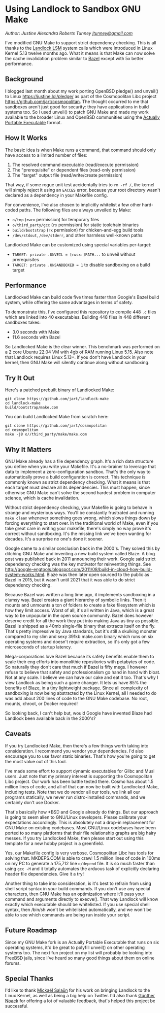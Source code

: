 # Using Landlock to Sandbox GNU Make

*Author: Justine Alexandra Roberts Tunney <jtunney@gmail.com>*

I've modified GNU Make to support strict dependency checking. This is
all thanks to the [Landlock LSM](https://landlock.io/) system calls
which were introduced in Linux Kernel 5.13 twelve months ago. What it
means is that Make can now solve the cache invalidation problem similar
to [Bazel](https://bazel.build/) except with 5x better performance.

## Background

I blogged last month about my work porting OpenBSD pledge() and unveil()
to Linux <https://justine.lol/pledge/> as part of the Cosmopolitan Libc
project <https://github.com/jart/cosmopolitan>. The thought occurred to
me that sandboxes aren't just good for security: they have applications
in build systems too. So I used unveil() to patch GNU Make and made my
work available to the broader Linux and OpenBSD communities using the
[Actually Portable Executable](https://justine.lol/ape.html) format.

## How It Works

The basic idea is when Make runs a command, that command should only
have access to a limited number of files:

1. The resolved command executable (read/execute permission)
2. The "prerequisite" or dependent files (read-only permission)
3. The "target" output file (read/write/create permission)

That way, if some rogue unit test accidentally tries to `rm -rf /`, the
kernel will simply reject it using an `EACCES` error, because your root
directory wasn't declared as a dependency in your Makefile config.

For convenience, I've also chosen to implicitly whitelist a few other
hard-coded paths. The following files are always unveiled by Make:

- `o/tmp` (`rwcx` permission) for temporary files
- `o/third_party/gcc` (`rx` permission) for static toolchain binaries
- `build/bootstrap` (`rx` permission) for chicken-and-egg build tools
- `/dev/stdout`, `/dev/stderr`, and other harmless well-known paths

Landlocked Make can be customized using special variables per-target:

- `TARGET: private .UNVEIL = [rwcx:]PATH...` to unveil without prerequisites
- `TARGET: private .UNSANDBOXED = 1` to disable sandboxing on a build target

## Performance

Landlocked Make can build code five times faster than Google's Bazel
build system, while offering the same advantages in terms of safety.

To demonstrate this, I've configured this repository to compile 448 `.c`
files which are linked into 40 executables. Building 448 files in 448
different sandboxes takes:

- 3.0 seconds with Make
- 11.6 seconds with Bazel

So Landlocked Make is the clear winner. This benchmark was performed on
a 2 core Ubuntu 22.04 VM with 4gb of RAM running Linux 5.15. Also note
that Landlock requires Linux 5.13+. If you don't have Landlock in your
kernel, then GNU Make will silently continue along without sandboxing.

## Try It Out

Here's a patched prebuilt binary of Landlocked Make:

```
git clone https://github.com/jart/landlock-make
cd landlock-make
build/bootstrap/make.com
```

You can build Landlocked Make from scratch here:

```
git clone https://github.com/jart/cosmopolitan
cd cosmopolitan
make -j8 o//third_party/make/make.com
```

## Why It Matters

GNU Make already has a file dependency graph. It's a rich data structure
you define when you write your Makefile. It's a no-brainer to leverage
that data to implement a zero-configuration sandbox. That's the only way
to automatically prove a build configuration is correct. This technique
is commonly known as strict dependency checking. What it means is that
each target must declare all its dependencies. This must happen, since
otherwise GNU Make can't solve the second hardest problem in computer
science, which is cache invalidation.

Without strict dependency checking, your Makefile is going to behave in
strange and mysterious ways. You'll be constantly frustrated and running
`make clean` whenever something goes wrong, which slows things down by
forcing everything to start over. In the traditional world of Make, even
if you take great care in writing your makefile, there's simply no way
prove it's correct without sandboxing. It's the missing link we've been
wanting for decades. It's a surprise no one's done it sooner.

Google came to a similar conclusion back in the 2000's. They solved this
by ditching GNU Make and inventing a new build system called Blaze. A
blog post was published back in 2011 announcing their work. Google said
strict dependency checking was the key motivator for reinventing things.
See <http://google-engtools.blogspot.com/2011/08/build-in-cloud-how-build-system-works.html>.
Blaze was then later open sourced to the public as Bazel in 2015, but it
wasn't until 2021 that it was able to do strict dependency checking.

Because Bazel was written a long time ago, it implements sandboxing in a
clumsy way. Bazel creates a giant hierarchy of symbolic links. Then it
mounts and unmounts a ton of folders to create a fake filesystem which
is how they limit access. Worst of all, it's all written in Java, which
is a great way to be unpopular in the open source community. Bazel does
however deserve credit for all the work they put into making Java as
tiny as possible. Bazel is shipped as a 40mb single-file binary that
extracts itself on the fly. That's pretty impressive by Java standards,
but it's still a skulking monster compared to my slim and sexy 391kb
make.com binary which runs on six operating systems and doesn't require
extraction, so it's only got a few microseconds of startup latency.

Mega-corporations love Bazel because its safety benefits enable them to
scale their eng efforts into monolithic repositories with petabytes of
code. So naturally they don't care that much if Bazel is fifty megs. I
however refuse to believe that safety and professionalism go hand in
hand with bloat. Not at any scale. I believe we can have our cake and
eat it too. That's why I view Landlock as being such a game changer. It
lets us have 85% the benefits of Blaze, in a tiny lightweight package.
Since all complexity of sandboxing is now being abstracted by the Linux
Kernel, all I needed to do was add about 200 lines of code to the GNU
Make codebase. No root, mounts, chroot, or Docker required!

So looking back, I can't help but, would Google have invented Blaze had
Landlock been available back in the 2000's?

## Caveats

If you try Landlocked Make, then there's a few things worth taking into
consideration. I recommend you vendor your dependencies. I'd also
encourage you to use favor static binaries. That's how you're going to
get the most value out of this tool.

I've made some effort to support dynamic executables for Glibc and Musl
users. Just note that my primary interest is supporting the Cosmopolitan
Libc project. Our work has been battle tested there. Cosmo has about 1.5
million lines of code, and all of that can now be built with Landlocked
Make, including tests. Note that we do vendor all our tools, we link all
our programs statically, we never run distro-installed commands, and we
certainly don't use Docker.

That's basically how *BSD and Google already do things. But our approach
is going to seem alien to GNU/Linux developers. Please calibrate your
expectations accordingly. This is absolutely not a drop-in replacement
for GNU Make on existing codebases. Most GNU/Linux codebases have been
ported to so many platforms that their file relationship graphs are big
hairy messes. If you try Landlocked Make, then please start out using
this template for a new hobby project in a greenfield.

Yes, our Makefile config is very verbose. Cosmopolitan Libc has tools
for solving that. MKDEPS.COM is able to crawl 1.5 million lines of code
in 100ms on my PC to generate a 175,712 line `o/depend` file. It is so
much faster than using `gcc -M` and it totally automates the arduous
task of explicitly declaring header file dependencies. Give it a try!

Another thing to take into consideration, is it's best to refrain from
using shell script syntax in your build commands. If you don't use any
special characters, then GNU Make has an optimization where it'll pass
your command and arguments directly to execve(). That way Landlock will
know exactly which executable should be whitelisted. If you use special
shell syntax, then /bin/sh won't be whitelisted automatically, and we
won't be able to see which commands are being run inside your script.

## Future Roadmap

Since my GNU Make fork is an Actually Portable Executable that runs on
six operating systems, it'd be great to polyfill unveil() on other
operating systems too. The next fun project on my list will probably be
looking into FreeBSD jails, since I've heard so many good things about
them on online forums.

## Special Thanks

I'd like to thank [Mickaël Salaün](https://twitter.com/l0kod) for his
work on bringing Landlock to the Linux Kernel, as well as being a big
help on Twitter. I'd also thank [Günther
Noack](https://www.unix-ag.uni-kl.de/~guenther/) for offering a lot of
valuable feedback, that's helped this project be successful.
